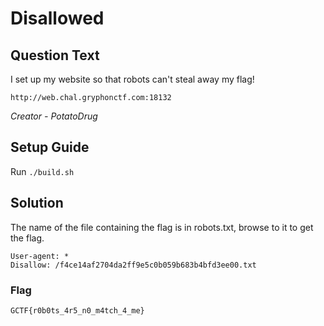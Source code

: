 # Disallowed

## Question Text

I set up my website so that robots can't steal away my flag!

`http://web.chal.gryphonctf.com:18132`

*Creator - PotatoDrug*

## Setup Guide
Run `./build.sh`

## Solution
The name of the file containing the flag is in robots.txt, browse to it to get the flag.

```
User-agent: * 
Disallow: /f4ce14af2704da2ff9e5c0b059b683b4bfd3ee00.txt
```

### Flag

`GCTF{r0b0ts_4r5_n0_m4tch_4_me}`